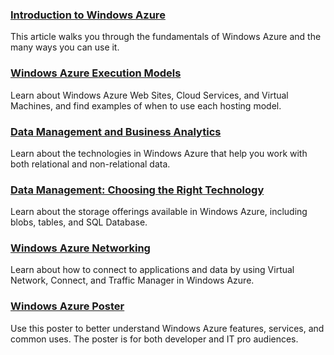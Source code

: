 ### [Introduction to Windows Azure][]
This article walks you through the fundamentals of Windows Azure and the many ways you can use it. 

### [Windows Azure Execution Models][]
Learn about Windows Azure Web Sites, Cloud Services, and Virtual Machines, and find examples of when to use each hosting model.

### [Data Management and Business Analytics][]
Learn about the technologies in Windows Azure that help you work with both relational and non-relational data.

### [Data Management: Choosing the Right Technology][]
Learn about the storage offerings available in Windows Azure, including blobs, tables, and SQL Database.

### [Windows Azure Networking][]
Learn about how to connect to applications and data by using Virtual Network, Connect, and Traffic Manager in Windows Azure.

### [Windows Azure Poster][]
Use this poster to better understand Windows Azure features, services, and common uses. The poster is for both developer and IT pro audiences.


[Introduction to Windows Azure]: ../fundamentals/intro-to-windows-azure/
[Windows Azure Execution Models]: ../fundamentals/compute/
[Data Management and Business Analytics]: ../fundamentals/cloud-storage/
[Data Management: Choosing the Right Technology]: ../fundamentals/cloud-storage-scenarios/
[Windows Azure Networking]: ../fundamentals/networking/
[Windows Azure Poster]: http://go.microsoft.com/fwlink/p/?LinkId=270860